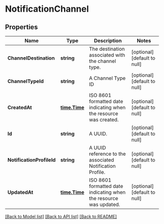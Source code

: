 # NotificationChannel

## Properties
Name | Type | Description | Notes
------------ | ------------- | ------------- | -------------
**ChannelDestination** | **string** | The destination associated with the channel type. | [optional] [default to null]
**ChannelTypeId** | **string** | A Channel Type ID | [optional] [default to null]
**CreatedAt** | [**time.Time**](time.Time.md) | ISO 8601 formatted date indicating when the resource was created. | [optional] [default to null]
**Id** | **string** | A UUID. | [optional] [default to null]
**NotificationProfileId** | **string** | A UUID reference to the associated Notification Profile. | [optional] [default to null]
**UpdatedAt** | [**time.Time**](time.Time.md) | ISO 8601 formatted date indicating when the resource was updated. | [optional] [default to null]

[[Back to Model list]](../README.md#documentation-for-models) [[Back to API list]](../README.md#documentation-for-api-endpoints) [[Back to README]](../README.md)


